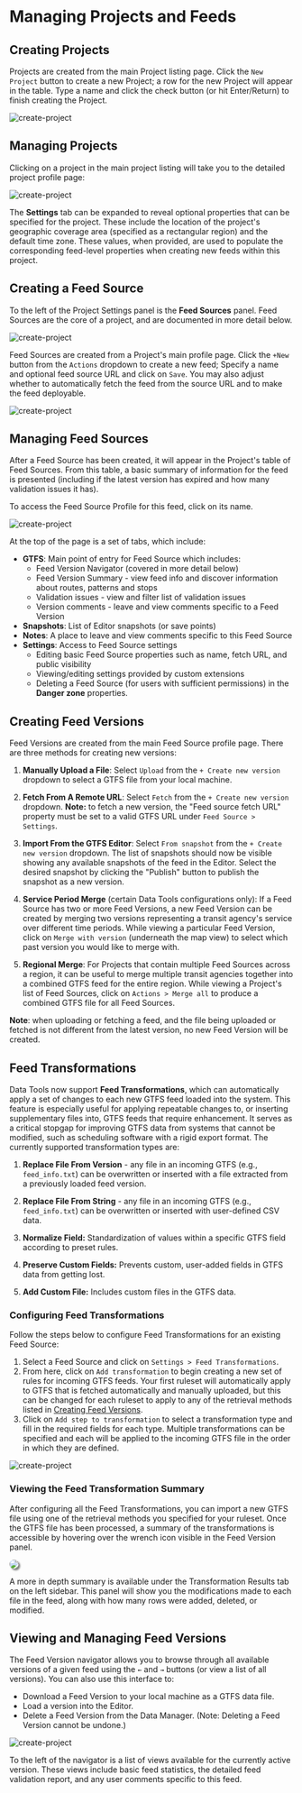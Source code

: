 # Managing Projects and Feeds

## Creating Projects

Projects are created from the main Project listing page. Click the `New Project` button to create a new Project; a row for the new Project will appear in the table. Type a name and click the check button (or hit Enter/Return) to finish creating the Project.

![create-project](https://datatools-builds.s3.amazonaws.com/docs/intro/create-project.png)

## Managing Projects

Clicking on a project in the main project listing will take you to the detailed project profile page:

![create-project](https://datatools-builds.s3.amazonaws.com/docs/intro/project-settings.png)

The **Settings** tab can be expanded to reveal optional properties that can be specified for the project. These include the location of the project's geographic coverage area (specified as a rectangular region) and the default time zone. These values, when provided, are used to populate the corresponding feed-level properties when creating new feeds within this project.

## Creating a Feed Source

To the left of the Project Settings panel is the **Feed Sources** panel. Feed Sources are the core of a project, and are documented in more detail below. 

![create-project](https://datatools-builds.s3.amazonaws.com/docs/intro/project-feed-sources.png)

Feed Sources are created from a Project's main profile page. Click the `+New` button from the `Actions` dropdown to create a new feed; Specify a name and optional feed source URL and click on `Save`. You may also adjust whether to automatically fetch the feed from the source URL and to make the feed deployable. 

![create-project](https://datatools-builds.s3.amazonaws.com/docs/intro/create-feed-source.png)

## Managing Feed Sources

After a Feed Source has been created, it will appear in the Project's table of Feed Sources. From this table, a basic summary of information for the feed is presented (including if the latest version has expired and how many validation issues it has).

To access the Feed Source Profile for this feed, click on its name. 

![create-project](https://datatools-builds.s3.amazonaws.com/docs/intro/feed-profile.png)

At the top of the page is a set of tabs, which include:

- **GTFS**: Main point of entry for Feed Source which includes:
    - Feed Version Navigator (covered in more detail below)
    - Feed Version Summary - view feed info and discover information about routes, patterns and stops
    - Validation issues - view and filter list of validation issues
    - Version comments - leave and view comments specific to a Feed Version
- **Snapshots**: List of Editor snapshots (or save points)
- **Notes**: A place to leave and view comments specific to this Feed Source
- **Settings**: Access to Feed Source settings
    - Editing basic Feed Source properties such as name, fetch URL, and public visibility
    - Viewing/editing settings provided by custom extensions
    - Deleting a Feed Source (for users with sufficient permissions) in the **Danger zone** properties.

## Creating Feed Versions

Feed Versions are created from the main Feed Source profile page. There are three methods for creating new versions:

1. **Manually Upload a File**: Select `Upload` from the `+ Create new version` dropdown to select a GTFS file from your local machine.

2. **Fetch From A Remote URL**: Select `Fetch` from the `+ Create new version` dropdown. **Note:** to fetch a new version, the "Feed source fetch URL" property must be set to a valid GTFS URL under `Feed Source > Settings`.

3. **Import From the GTFS Editor**: Select `From snapshot` from the `+ Create new version` dropdown. The list of snapshots should now be visible showing any available snapshots of the feed in the Editor. Select the desired snapshot by clicking the "Publish" button to publish the snapshot as a new version.

4. **Service Period Merge** (certain Data Tools configurations only): If a Feed Source has two or more Feed Versions, a new Feed Version can be created by merging two versions representing a transit agency's service over different time periods. While viewing a particular Feed Version, click on `Merge with version` (underneath the map view) to select which past version you would like to merge with.

5. **Regional Merge**: For Projects that contain multiple Feed Sources across a region, it can be useful to merge multiple transit agencies together into a combined GTFS feed for the entire region. While viewing a Project's list of Feed Sources, click on `Actions > Merge all` to produce a combined GTFS file for all Feed Sources.

**Note**: when uploading or fetching a feed, and the file being uploaded or fetched is not different from the latest version, no new Feed Version will be created.

## Feed Transformations

Data Tools now support **Feed Transformations**, which can automatically apply a set of changes to each new GTFS feed loaded into the system. This feature is especially useful for applying repeatable changes to, or inserting supplementary files into, GTFS feeds that require enhancement. It serves as a critical stopgap for improving GTFS data from systems that cannot be modified, such as scheduling software with a rigid export format. The currently supported transformation types are:

1. **Replace File From Version** - any file in an incoming GTFS (e.g., `feed_info.txt`) can be overwritten or inserted with a file extracted from a previously loaded feed version.

2. **Replace File From String** - any file in an incoming GTFS (e.g., `feed_info.txt`) can be overwritten or inserted with user-defined CSV data.

3. **Normalize Field:** Standardization of values within a specific GTFS field according to preset rules.

4. **Preserve Custom Fields:** Prevents custom, user-added fields in GTFS data from getting lost.

5. **Add Custom File:** Includes custom files in the GTFS data.

### Configuring Feed Transformations

Follow the steps below to configure Feed Transformations for an existing Feed Source:

1. Select a Feed Source and click on `Settings > Feed Transformations`.
2. From here, click on `Add transformation` to begin creating a new set of rules for incoming GTFS feeds. Your first ruleset will automatically apply to GTFS that is fetched automatically and manually uploaded, but this can be changed for each ruleset to apply to any of the retrieval methods listed in [Creating Feed Versions](#creating-feed-versions).
3. Click on `Add step to transformation` to select a transformation type and fill in the required fields for each type. Multiple transformations can be specified and each will be applied to the incoming GTFS file in the order in which they are defined.

![create-project](https://datatools-builds.s3.amazonaws.com/docs/intro/configure-feed-transformations.png)

### Viewing the Feed Transformation Summary

After configuring all the Feed Transformations, you can import a new GTFS file using one of the retrieval methods you specified for your ruleset. Once the GTFS file has been processed, a summary of the transformations is accessible by hovering over the wrench icon visible in the Feed Version panel.

<img src="https://datatools-builds.s3.amazonaws.com/docs/intro/feed-transformation-summary.png" style="box-shadow: 3px 3px 3px gray; border-radius: 10px;">

A more in depth summary is available under the Transformation Results tab on the left sidebar. This panel will show you the modifications made to each file in the feed, along with how many rows were added, deleted, or modified. 

## Viewing and Managing Feed Versions

The Feed Version navigator allows you to browse through all available versions of a given feed using the `←` and `→` buttons (or view a list of all versions). You can also use this interface to:

- Download a Feed Version to your local machine as a GTFS data file.
- Load a version into the Editor.
- Delete a Feed Version from the Data Manager. (Note: Deleting a Feed Version cannot be undone.)

![create-project](https://datatools-builds.s3.amazonaws.com/docs/intro/feed-profile.png)

To the left of the navigator is a list of views available for the currently active version. These views include basic feed statistics, the detailed feed validation report, and any user comments specific to this feed.
